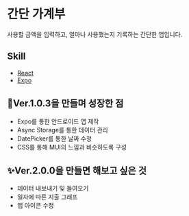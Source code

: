 # 간단 가계부
사용할 금액을 입력하고, 얼마나 사용했는지 기록하는 간단한 앱입니다.

## Skill
* [React](https://react.dev/)
* [Expo](https://expo.dev/)

## 🚩Ver.1.0.3을 만들며 성장한 점
* Expo를 통한 안드로이드 앱 제작
* Async Storage를 통한 데이터 관리
* DatePicker를 통한 날짜 수정
* CSS를 통해 MUI의 느낌과 비슷하도록 구성

## ✨Ver.2.0.0을 만들면 해보고 싶은 것
* 데이터 내보내기 및 들여오기
* 일자에 따른 지출 그래프
* 앱 아이콘 수정